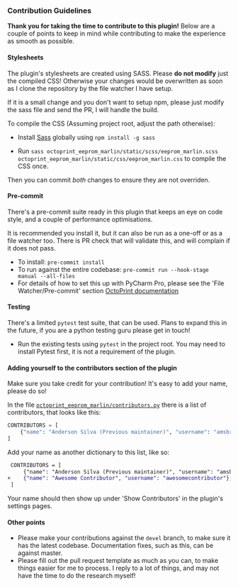 ### Contribution Guidelines

**Thank you for taking the time to contribute to this plugin!**
Below are a couple of points to keep in mind while contributing to make the experience as smooth as possible.

#### Stylesheets

The plugin's stylesheets are created using SASS. Please **do not modify** just the compiled CSS!
Otherwise your changes would be overwritten as soon as I clone the repository by the file watcher I have setup.

If it is a small change and you don't want to setup npm, please just modify the sass file and send the PR, I will handle the build.

To compile the CSS (Assuming project root, adjust the path otherwise):

- Install [Sass](https://sass-lang.com/install) globally using `npm install -g sass`

- Run `sass octoprint_eeprom_marlin/static/scss/eeprom_marlin.scss octoprint_eeprom_marlin/static/css/eeprom_marlin.css` to compile the CSS once.

Then you can commit _both_ changes to ensure they are not overriden.

#### Pre-commit

There's a pre-commit suite ready in this plugin that keeps an eye on code style, and a couple of performance optimisations.

It is recommended you install it, but it can also be run as a one-off or as a file watcher too. There is PR check that will validate this, and will complain if it does not pass.

- To install: `pre-commit install`
- To run against the entire codebase: `pre-commit run --hook-stage manual --all-files`
- For details of how to set this up with PyCharm Pro, please see the 'File Watcher/Pre-commit' section [OctoPrint documentation](https://docs.octoprint.org/en/master/development/environment.html#pycharm)

#### Testing

There's a limited `pytest` test suite, that can be used. Plans to expand this in the future, if you are a python testing guru please get in touch!

- Run the existing tests using `pytest` in the project root. You may need to install Pytest first, it is not a requirement of the plugin.

#### Adding yourself to the contributors section of the plugin

Make sure you take credit for your contribution! It's easy to add your name, please do so!

In the file [`octoprint_eeprom_marlin/contributors.py`](https://github.com/cp2004/OctoPrint-EEPROM-Marlin/blob/master/octoprint_eeprom_marlin/contributors.py) there is a list of contributors, that looks like this:

```python
CONTRIBUTORS = [
    {"name": "Anderson Silva (Previous maintainer)", "username": "amsbr"},
]
```

Add your name as another dictionary to this list, like so:

```diff
 CONTRIBUTORS = [
     {"name": "Anderson Silva (Previous maintainer)", "username": "amsbr"},
+    {"name": "Awesome Contributor", "username": "awesomecontributor"},
 ]
```

Your name should then show up under 'Show Contributors' in the plugin's settings pages.

#### Other points

- Please make your contributions against the `devel` branch, to make sure it has the latest codebase. Documentation fixes, such as this, can be against master.
- Please fill out the pull request template as much as you can, to make things easier for me to process. I reply to a lot of things, and may not have the time to do the research myself!
